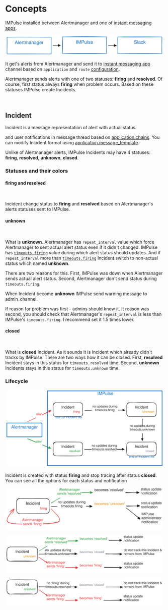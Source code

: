 # Concepts

IMPulse installed between Alertmanager and one of [instant messaging apps](apps.md).

![None](media/impulse.excalidraw.svg)

It get's alerts from Alertmanager and send it to [instant messaging app](apps.md) channel based on `application` and `route` [configuration](install_and_configure.md#42-impulseyml).

Alertmanager sends alerts with one of two statuses: **firing** and **resolved**. Of course, first status always **firing** when problem occurs. Based on these statuses IMPulse create Incidents.

<img src="../media/slack_firing.png" alt="" width="400"/>

## Incident

Incident is a message representation of alert with actual status.

and user notifications in message thread based on [application.chains](https://github.com/DiTsi/impulse/blob/main/impulse.yml.default). You can modify Incident format using [application.message_template](https://github.com/DiTsi/impulse/blob/main/impulse.yml.default).

Unlike of Alertmanager alerts, IMPulse Incidents may have 4 statuses: **firing**, **resolved**, **unknown**, **closed**.

### Statuses and their colors

#### firing and resolved

<img src="../media/slack_firing.png" alt="" width="400"/> <img src="../media/slack_resolved.png" alt="" width="400"/>

Incident change status to **firing** and **resolved** based on Alertmanager's alerts statuses sent to IMPulse.

#### unknown

<img src="../media/slack_unknown.png" alt="" width="400"/>

What is **unknown**. Alertmanager has `repeat_interval` value which force Alertmanager to sent actual alert status even if it didn't changed. IMPulse has [`timeouts.firing`](https://github.com/DiTsi/impulse/blob/main/impulse.yml.default) value during which alert status should updates. And if `repeat_interval` more than [`timeouts.firing`](https://github.com/DiTsi/impulse/blob/main/impulse.yml.default) Incident switch to non-actual status which named **unknown**.

There are two reasons for this. First, IMPulse was down when Alertmanager sends actual alert status. Second, Alertmanager don't send status during `timeouts.firing`.

When Incident become **unknown** IMPulse send warning message to admin_channel.

If reason for problem was first - admins should know it. It reason was second, you should check that Alertmanager's `repeat_interval` is less than IMPulse's `timeouts.firing`. I recommend set it 1.5 times lower.

#### closed

<img src="../media/slack_closed.png" alt="" width="400"/>

What is **closed** Incident. As it sounds it is Incident which already didn\`t tracks by IMPulse. There are two ways how it can be closed. First, **resolved** Incident stays in this status for `timeouts.resolved` time. Second, **unknown** Incidents stays in this status for `timeouts.unknown` time.


### Lifecycle

![None](media/incident_behavior.excalidraw.svg)

Incident is created with status **firing** and stop tracing after status **closed**. You can see all the options for each status and notification

![None](media/incident_firing.excalidraw.svg)

![None](media/incident_unknown.excalidraw.svg)

![None](media/incident_resolved.excalidraw.svg)
